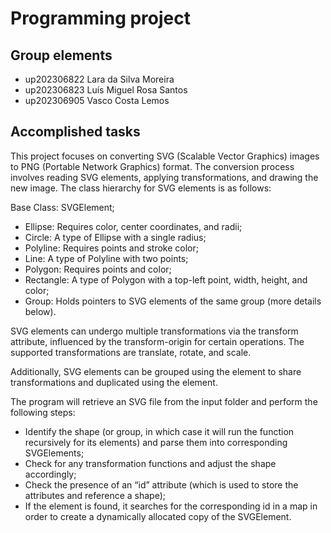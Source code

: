 
# Programming project

## Group elements

- up202306822 Lara da Silva Moreira
- up202306823 Luís Miguel Rosa Santos
- up202306905 Vasco Costa Lemos


## Accomplished tasks

This project focuses on converting SVG (Scalable Vector Graphics) images to PNG (Portable Network Graphics) format. The conversion process involves reading SVG elements, applying transformations, and drawing the new image. The class hierarchy for SVG elements is as follows:

Base Class: SVGElement;

- Ellipse: Requires color, center coordinates, and radii;
- Circle: A type of Ellipse with a single radius;
- Polyline: Requires points and stroke color;
- Line: A type of Polyline with two points;
- Polygon: Requires points and color;
- Rectangle: A type of Polygon with a top-left point, width, height, and color;
- Group: Holds pointers to SVG elements of the same group (more details below).


SVG elements can undergo multiple transformations via the transform attribute, influenced by the transform-origin for certain operations. The supported transformations are translate, rotate, and scale.

Additionally, SVG elements can be grouped using the <g> element to share transformations and duplicated using the <use> element.

The program will retrieve an SVG file from the input folder and perform the following steps:

- Identify the shape (or group, in which case it will run the function recursively for its elements) and parse them into corresponding SVGElements; 
- Check for any transformation functions and adjust the shape accordingly;
- Check the presence of an “id” attribute (which is used to store the attributes and reference a shape);
- If the <use> element is found, it searches for the corresponding id in a map in order to create a dynamically allocated copy of the SVGElement.
